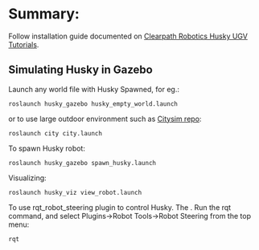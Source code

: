# Summary:

Follow installation guide documented on [Clearpath Robotics Husky UGV Tutorials](http://www.clearpathrobotics.com/assets/guides/kinetic/husky/SimulatingHusky.html). 


## Simulating Husky in Gazebo

Launch any world file with Husky Spawned, for eg.:
```
roslaunch husky_gazebo husky_empty_world.launch
```
or to use large outdoor environment such as [Citysim repo](https://github.com/osrf/citysim):
```
roslaunch city city.launch 
```

To spawn Husky robot:
```
roslaunch husky_gazebo spawn_husky.launch
```

Visualizing:
```
roslaunch husky_viz view_robot.launch
```

To use rqt_robot_steering plugin to control Husky. The . Run the rqt command, and select Plugins->Robot Tools->Robot Steering from the top menu:
```
rqt
```
